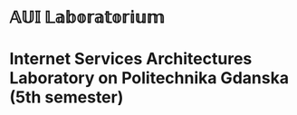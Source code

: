 # 𝔸𝕌𝕀 𝕃𝕒𝕓𝕠𝕣𝕒𝕥𝕠𝕣𝕚𝕦𝕞

# Internet Services Architectures Laboratory on Politechnika Gdanska (5th semester)
